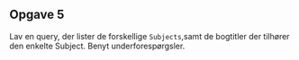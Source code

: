 ﻿## Opgave 5

Lav en query, der lister de forskellige `Subjects`,samt de bogtitler der tilhører den enkelte Subject. Benyt underforespørgsler. 

